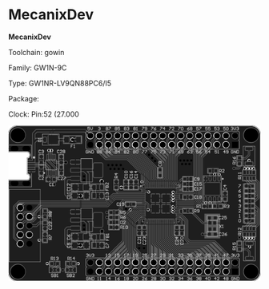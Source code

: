 # MecanixDev
**MecanixDev**

Toolchain: gowin

Family: GW1N-9C

Type: GW1NR-LV9QN88PC6/I5

Package: 

Clock: Pin:52 (27.000

![board.png](board.png)

